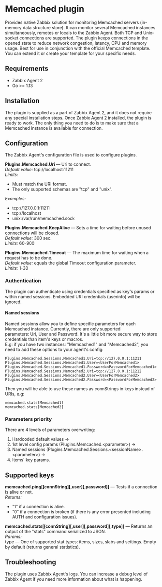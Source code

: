 # Memcached plugin
Provides native Zabbix solution for monitoring Memcached servers (in-memory data structure store). It can monitor several 
Memcached instances simultaneously, remotes or locals to the Zabbix Agent. Both TCP and Unix-socket connections are 
supported. The plugin keeps connections in the opened state to reduce network congestion, latency, CPU and 
memory usage. Best for use in conjunction with the official Memcached template. You can extend it or create your 
template for your specific needs. 

## Requirements
- Zabbix Agent 2
- Go >= 1.13

## Installation
The plugin is supplied as a part of Zabbix Agent 2, and it does not require any special installation steps. Once 
Zabbix Agent 2 installed, the plugin is ready to work. The only thing you need to do is to make sure that a Memcached 
instance is available for connection.

## Configuration
The Zabbix Agent's configuration file is used to configure plugins.

**Plugins.Memcached.Uri** — Uri to connect.  
*Default value:* tcp://localhost:11211  
*Limits:*
- Must match the URI format.
- The only supported schemas are "tcp" and "unix".
  
*Examples:*
- tcp://127.0.0.1:11211
- tcp://localhost
- unix:/var/run/memcached.sock 

**Plugins.Memcached.KeepAlive** — Sets a time for waiting before unused connections will be closed.  
*Default value:* 300 sec.  
*Limits:* 60-900

**Plugins.Memcached.Timeout** — The maximum time for waiting when a request has to be done.  
*Default value:* equals the global Timeout configuration parameter.  
*Limits:* 1-30

### Authentication
The plugin can authenticate using credentials specified as key's params or within named sessions.
Embedded URI credentials (userinfo) will be ignored.
 
#### Named sessions
Named sessions allow you to define specific parameters for each Memcached instance. Currently, there are only supported  
parameters: Uri, User and Password. It's a little bit more secure way to store credentials than item's keys or macros.  
E.g: if you have two instances: "Memcached1" and "Memcached2", you need to add these options to your agent's config:   

    Plugins.Memcached.Sessions.Memcached1.Uri=tcp://127.0.0.1:11211
    Plugins.Memcached.Sessions.Memcached1.User=<UserForMemcached1>  
    Plugins.Memcached.Sessions.Memcached1.Password=<PasswordForMemcached1>    
    Plugins.Memcached.Sessions.Memcached2.Uri=tcp://127.0.0.1:11212
    Plugins.Memcached.Sessions.Memcached2.User=<UserForMemcached2>   
    Plugins.Memcached.Sessions.Memcached2.Password=<PasswordForMemcached2>  
    
Then you will be able to use these names as connStrings in keys instead of URIs, e.g:

    memcached.stats[Memcached1]
    memcached.stats[Memcached2]

### Parameters priority
There are 4 levels of parameters overwriting:
1. Hardcoded default values →
2. 1st level config params (Plugins.Memcached.\<parameter\>) →
3. Named sessions (Plugins.Memcached.Sessions.\<sessionName\>.\<parameter\>) →
4. Items' key params.

## Supported keys

**memcached.ping[[connString][,user][,password]]** — Tests if a connection is alive or not.  
*Returns:*
- "1" if a connection is alive.
- "0" if a connection is broken (if there is any error presented including AUTH and configuration issues).

**memcached.stats[[connString][,user][,password][,type]]** — Returns an output of the "stats" command 
serialized to JSON.  
*Params:*  
type — One of supported stat types: items, sizes, slabs and settings. Empty by default (returns general statistics).  


## Troubleshooting
The plugin uses Zabbix Agent's logs. You can increase a debug level of Zabbix Agent if you need more information about 
what is happening.
